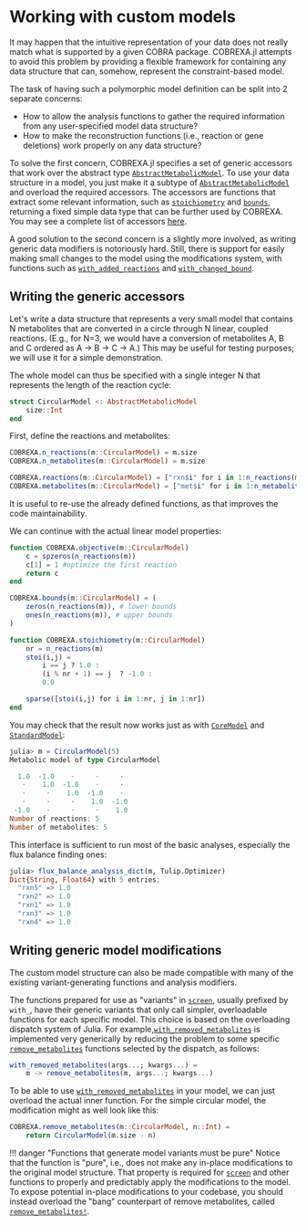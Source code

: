 
# Working with custom models

It may happen that the intuitive representation of your data does not really
match what is supported by a given COBRA package. COBREXA.jl attempts to avoid
this problem by providing a flexible framework for containing any data
structure that can, somehow, represent the constraint-based model.

The task of having such a polymorphic model definition can be split into 2
separate concerns:

- How to allow the analysis functions to gather the required information from
  any user-specified model data structure?
- How to make the reconstruction functions (i.e., reaction or gene deletions)
  work properly on any data structure?

To solve the first concern, COBREXA.jl specifies a set of generic accessors
that work over the abstract type [`AbstractMetabolicModel`](@ref). To use your data
structure in a model, you just make it a subtype of [`AbstractMetabolicModel`](@ref)
and overload the required accessors. The accessors are functions that extract
some relevant information, such as [`stoichiometry`](@ref) and
[`bounds`](@ref), returning a fixed simple data type that can be further used
by COBREXA.  You may see a complete list of accessors
[here](../functions.md#Base-Types).

A good solution to the second concern is a slightly more involved, as writing
generic data modifiers is notoriously hard. Still, there is support for easily
making small changes to the model using the modifications system, with
functions such as [`with_added_reactions`](@ref) and
[`with_changed_bound`](@ref).

## Writing the generic accessors

Let's write a data structure that represents a very small model that contains N
metabolites that are converted in a circle through N linear, coupled reactions.
(E.g., for N=3, we would have a conversion of metabolites A, B and C ordered as
A → B → C → A.) This may be useful for testing purposes; we will use it for a
simple demonstration.

The whole model can thus be specified with a single integer N that represents
the length of the reaction cycle:

```julia
struct CircularModel <: AbstractMetabolicModel
    size::Int
end
```

First, define the reactions and metabolites:

```julia
COBREXA.n_reactions(m::CircularModel) = m.size
COBREXA.n_metabolites(m::CircularModel) = m.size

COBREXA.reactions(m::CircularModel) = ["rxn$i" for i in 1:n_reactions(m)]
COBREXA.metabolites(m::CircularModel) = ["met$i" for i in 1:n_metabolites(m)]
```

It is useful to re-use the already defined functions, as that improves the code
maintainability.

We can continue with the actual linear model properties:

```julia
function COBREXA.objective(m::CircularModel)
    c = spzeros(n_reactions(m))
    c[1] = 1 #optimize the first reaction
    return c
end

COBREXA.bounds(m::CircularModel) = (
    zeros(n_reactions(m)), # lower bounds
    ones(n_reactions(m)), # upper bounds
)

function COBREXA.stoichiometry(m::CircularModel)
    nr = n_reactions(m)
    stoi(i,j) =
        i == j ? 1.0 :
        (i % nr + 1) == j  ? -1.0 :
        0.0

    sparse([stoi(i,j) for i in 1:nr, j in 1:nr])
end
```

You may check that the result now works just as with [`CoreModel`](@ref) and
[`StandardModel`](@ref):

```julia
julia> m = CircularModel(5)
Metabolic model of type CircularModel

  1.0  -1.0    ⋅     ⋅     ⋅
   ⋅    1.0  -1.0    ⋅     ⋅
   ⋅     ⋅    1.0  -1.0    ⋅
   ⋅     ⋅     ⋅    1.0  -1.0
 -1.0    ⋅     ⋅     ⋅    1.0
Number of reactions: 5
Number of metabolites: 5

```

This interface is sufficient to run most of the basic analyses, especially the flux balance finding ones:

```julia
julia> flux_balance_analysis_dict(m, Tulip.Optimizer)
Dict{String, Float64} with 5 entries:
  "rxn5" => 1.0
  "rxn2" => 1.0
  "rxn1" => 1.0
  "rxn3" => 1.0
  "rxn4" => 1.0

```

## Writing generic model modifications

The custom model structure can also be made compatible with many of the
existing variant-generating functions and analysis modifiers.

The functions prepared for use as "variants" in [`screen`](@ref), usually
prefixed by `with_`, have their generic variants that only call simpler,
overloadable functions for each specific model. This choice is based on the
overloading dispatch system of Julia. For
example,[`with_removed_metabolites`](@ref) is implemented very generically by
reducing the problem to some specific [`remove_metabolites`](@ref) functions
selected by the dispatch, as follows:

```julia
with_removed_metabolites(args...; kwargs...) =
    m -> remove_metabolites(m, args...; kwargs...)
```

To be able to use [`with_removed_metabolites`](@ref) in your model, we can just
overload the actual inner function. For the simple circular model, the
modification might as well look like this:

```julia
COBREXA.remove_metabolites(m::CircularModel, n::Int) =
    return CircularModel(m.size - n)
```

!!! danger "Functions that generate model variants must be pure"
    Notice that the function is "pure", i.e., does not make any in-place
    modifications to the original model structure. That property is required
    for [`screen`](@ref) and other functions to properly and predictably apply
    the modifications to the model. To expose potential in-place modifications
    to your codebase, you should instead overload the "bang" counterpart of
    remove metabolites, called [`remove_metabolites!`](@ref).
